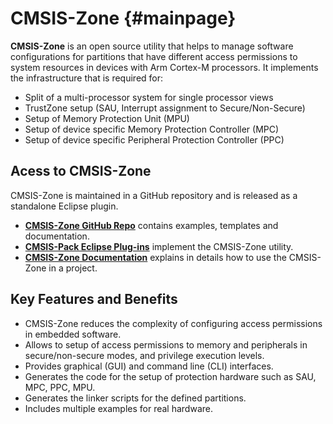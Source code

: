 # CMSIS-Zone {#mainpage}

**CMSIS-Zone** is an open source utility that helps to manage software configurations for partitions that have different access permissions to system resources in devices with Arm Cortex-M processors. It implements the infrastructure that is required for:
- Split of a multi-processor system for single processor views
- TrustZone setup (SAU, Interrupt assignment to Secure/Non-Secure)
- Setup of Memory Protection Unit (MPU)
- Setup of device specific Memory Protection Controller (MPC)
- Setup of device specific Peripheral Protection Controller (PPC)

## Acess to CMSIS-Zone

CMSIS-Zone is maintained in a GitHub repository and is released as a standalone Eclipse plugin.

- [**CMSIS-Zone GitHub Repo**](https://github.com/Arm-Software/CMSIS-Zone) contains examples, templates and documentation.
- [**CMSIS-Pack Eclipse Plug-ins**](https://github.com/ARM-software/cmsis-pack-eclipse/releases/latest) implement the CMSIS-Zone utility.
- [**CMSIS-Zone Documentation**](https://arm-software.github.io/CMSIS-Zone/latest/) explains in details how to use the CMSIS-Zone in a project.


## Key Features and Benefits

- CMSIS-Zone reduces the complexity of configuring access permissions in embedded software.
- Allows to setup of access permissions to memory and peripherals in secure/non-secure modes, and privilege execution levels.
- Provides graphical (GUI) and command line (CLI) interfaces.
- Generates the code for the setup of protection hardware such as SAU, MPC, PPC, MPU.
- Generates the linker scripts for the defined partitions.
- Includes multiple examples for real hardware.
